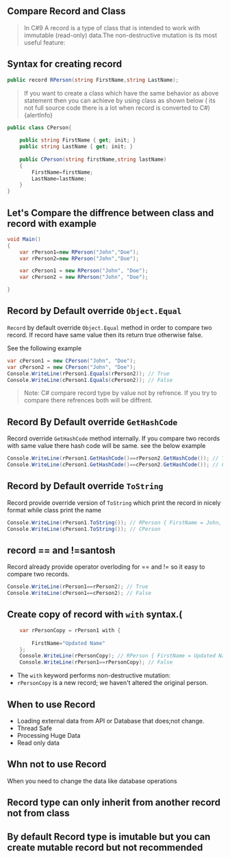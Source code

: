 
## Compare Record and Class


> In C#9 A record is a type of class that is intended to work with immutable (read-only) data.The non-destructive mutation is its most useful feature:

## Syntax for creating record
```csharp
public record RPerson(string FirstName,string LastName);
```
>If you want to create a class which have the same behavior as above statement then you can achieve by using class as shown below ( its not full source code there is a lot when record is converted to C#){alertInfo}

```csharp
public class CPerson{
	
	public string FirstName { get; init; }
	public string LastName { get; init; }
	
	public CPerson(string firstName,string lastName)
	{
		FirstName=firstName;
		LastName=lastName;
	}
}
```



## Let's Compare the diffrence between class and record with example





```csharp
void Main()
{
	var rPerson1=new RPerson("John","Doe");
	var rPerson2=new RPerson("John","Doe");

	var cPerson1 = new RPerson("John", "Doe");
	var cPerson2 = new RPerson("John", "Doe");

}

```

## Record by Default override `Object.Equal`

`Record` by default override `Object.Equal` method in order to compare two record. If record have same value then its return true otherwise false.

See the following example


```csharp
var cPerson1 = new CPerson("John", "Doe");
var cPerson2 = new CPerson("John", "Doe");
Console.WriteLine(rPerson1.Equals(rPerson2)); // True
Console.WriteLine(cPerson1.Equals(cPerson2)); // False
```
> Note: C# compare record type by value not by refrence. If you try to compare there refrences both will be diffrent.


## Record By Default override `GetHashCode`
Record override `GetHashCode` method internally. 
If you compare two records with same value there hash code will be same. see the below example

```csharp
Console.WriteLine(rPerson1.GetHashCode()==rPerson2.GetHashCode()); // True
Console.WriteLine(cPerson1.GetHashCode()==cPerson2.GetHashCode()); // False
```

## Record by Default override `ToString`
Record provide override version of `ToString` which print the record in nicely format while class print the name

```csharp
Console.WriteLine(rPerson1.ToString()); // RPerson { FirstName = John, LastName = Doe }
Console.WriteLine(cPerson1.ToString()); // CPerson
```

## record == and !=santosh

Record already provide operator overloding for == and != so it easy to compare two records.

```csharp
Console.WriteLine(rPerson1==rPerson2); // True
Console.WriteLine(cPerson1==cPerson2); // False
```
## Create copy of record with `with` syntax.(
```csharp
	var rPersonCopy = rPerson1 with {
		
		FirstName="Updated Name"
	};
	Console.WriteLine(rPersonCopy); // RPerson { FirstName = Updated Name, LastName = Doe }
	Console.WriteLine(rPerson1==rPersonCopy); // False
```
- The `with` keyword performs non-destructive mutation:
- `rPersonCopy` is a new record; we haven't altered the original person.	

## When to use Record

- Loading external data from API or Database that does;not change.
- Thread Safe
- Processing Huge Data
- Read only data

## Whn not to use Record

When you need to change the data like database operations

## Record type can only inherit from another record not from class

## By default Record type is imutable but you can create mutable record but not recommended
<!--stackedit_data:
eyJoaXN0b3J5IjpbLTE1NzIzNTczMTQsNjgyNjk0MzgsMTUyMz
M5MTExMCwtMTQyOTk2MjE5NCw2NDc5NzU2MTYsLTE1MDIyODUy
ODZdfQ==
-->